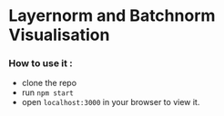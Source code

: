 # Layernorm and Batchnorm Visualisation

### How to use it :
- clone the repo
- run `npm start`
- open `localhost:3000` in your browser to view it.
